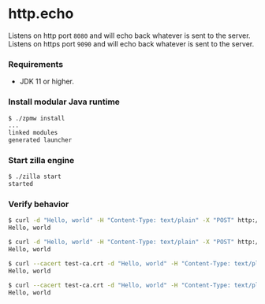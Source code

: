 # http.echo
Listens on http port `8080` and will echo back whatever is sent to the server.
Listens on https port `9090` and will echo back whatever is sent to the server.

### Requirements
 - JDK 11 or higher.

### Install modular Java runtime
```bash
$ ./zpmw install
...
linked modules
generated launcher
```

### Start zilla engine
```bash
$ ./zilla start
started
```

### Verify behavior
```bash
$ curl -d "Hello, world" -H "Content-Type: text/plain" -X "POST" http://localhost:8080/
Hello, world
```
```bash
$ curl -d "Hello, world" -H "Content-Type: text/plain" -X "POST" http://localhost:8080/ --http2-prior-knowledge
Hello, world
```
```bash
$ curl --cacert test-ca.crt -d "Hello, world" -H "Content-Type: text/plain" -X "POST" https://localhost:9090/ --http1.1
Hello, world
```
```bash
$ curl --cacert test-ca.crt -d "Hello, world" -H "Content-Type: text/plain" -X "POST" https://localhost:9090/ --http2
Hello, world
```
